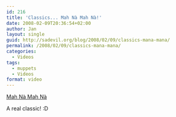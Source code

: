 ```yaml
---
id: 216
title: 'Classics... Mah Nà Mah Nà!'
date: 2008-02-09T20:36:54+02:00
author: Jan
layout: single
guid: http://sadevil.org/blog/2008/02/09/classics-mana-mana/
permalink: /2008/02/09/classics-mana-mana/
categories:
  - Videos
tags:
  - muppets
  - Videos
format: video
---
```

[Mah Nà Mah Nà](http://en.wikipedia.org/wiki/Mah_N%C3%A0_Mah_N%C3%A0)

A real classic! :D